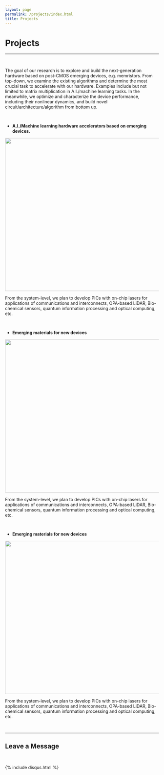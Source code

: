 ```yaml
---
layout: page
permalink: /projects/index.html
title: Projects
---
```


# Projects

---
<br>

The goal of our research is to explore and build the next-generation hardware based on post-CMOS emerging devices, e.g. memristors. From top-down, we examine the existing algorithms and determine the most crucial task to accelerate with our hardware. Examples include but not limited to matrix multiplication in A.I./machine learning tasks. In the meanwhile, we optimize and characterize the device performance, including their nonlinear dynamics, and build novel circuit/architecture/algorithm from bottom up.

<br>

- **A.I./Machine learning hardware accelerators based on emerging devices.**

<img src="https://albert-canite.github.io/images/project1.png" class="floatpic_c" width="1000" height="500">

<br>

From the system-level, we plan to develop PICs with on-chip lasers for applications of communications and interconnects, OPA-based LiDAR, Bio-chemical sensors, quantum information processing and optical computing, etc.

<br>

- **Emerging materials for new devices**

<img src="https://albert-canite.github.io/images/project2.png" class="floatpic_c" width="1000" height="500">

<br>

From the system-level, we plan to develop PICs with on-chip lasers for applications of communications and interconnects, OPA-based LiDAR, Bio-chemical sensors, quantum information processing and optical computing, etc.

<br>

- **Emerging materials for new devices**

<img src="https://albert-canite.github.io/images/project3.png" class="floatpic_c" width="1000" height="500">

<br>

From the system-level, we plan to develop PICs with on-chip lasers for applications of communications and interconnects, OPA-based LiDAR, Bio-chemical sensors, quantum information processing and optical computing, etc.

<br>

---
## Leave a Message

<br>

{% include disqus.html %} 

<br>